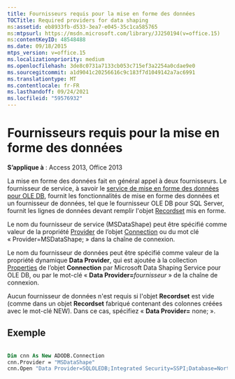 ```yaml
---
title: Fournisseurs requis pour la mise en forme des données
TOCTitle: Required providers for data shaping
ms:assetid: eb8933fb-d533-3ea7-e045-35c1ca585765
ms:mtpsurl: https://msdn.microsoft.com/library/JJ250194(v=office.15)
ms:contentKeyID: 48548488
ms.date: 09/18/2015
mtps_version: v=office.15
ms.localizationpriority: medium
ms.openlocfilehash: 3de8c0731a7133cb053c715ef3a2254a0cdae9e0
ms.sourcegitcommit: a1d9041c20256616c9c183f7d1049142a7ac6991
ms.translationtype: MT
ms.contentlocale: fr-FR
ms.lasthandoff: 09/24/2021
ms.locfileid: "59576932"
---
```

# <a name="required-providers-for-data-shaping"></a>Fournisseurs requis pour la mise en forme des données

**S’applique à** : Access 2013, Office 2013

La mise en forme des données fait en général appel à deux fournisseurs. Le fournisseur de service, à savoir le [service de mise en forme des données pour OLE DB](microsoft-data-shaping-service-for-ole-db-ado-service-provider.md), fournit les fonctionnalités de mise en forme des données et un fournisseur de données, tel que le fournisseur OLE DB pour SQL Server, fournit les lignes de données devant remplir l'objet [Recordset](recordset-object-ado.md) mis en forme.

Le nom du fournisseur de service (MSDataShape) peut être spécifié comme valeur de la propriété [Provider](provider-property-ado.md) de l’objet [Connection](connection-object-ado.md) ou du mot clé « Provider=MSDataShape; » dans la chaîne de connexion.

Le nom du fournisseur de données peut être spécifié comme valeur de la propriété dynamique **Data Provider**, qui est ajoutée à la collection [Properties](properties-collection-ado.md) de l’objet **Connection** par Microsoft Data Shaping Service pour OLE DB, ou par le mot-clé « **Data Provider=**_fournisseur_ » de la chaîne de connexion.

Aucun fournisseur de données n'est requis si l'objet **Recordset** est vide (comme dans un objet **Recordset** fabriqué contenant des colonnes créées avec le mot-clé NEW). Dans ce cas, spécifiez « **Data Provider=** none; ».

## <a name="example"></a>Exemple

```vb 
 
Dim cnn As New ADODB.Connection 
cnn.Provider = "MSDataShape" 
cnn.Open "Data Provider=SQLOLEDB;Integrated Security=SSPI;Database=Northwind" 
```

